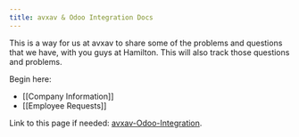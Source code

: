 ```yaml
---
title: avxav & Odoo Integration Docs
---
```


This is a way for us at avxav to share some of the problems and questions that we have, with you guys at Hamilton. This will also track those questions and problems.

Begin here:
- [[Company Information]]
- [[Employee Requests]]


Link to this page if needed: [avxav-Odoo-Integration](https://aceofheaven.github.io/avxav-Odoo-integration/).